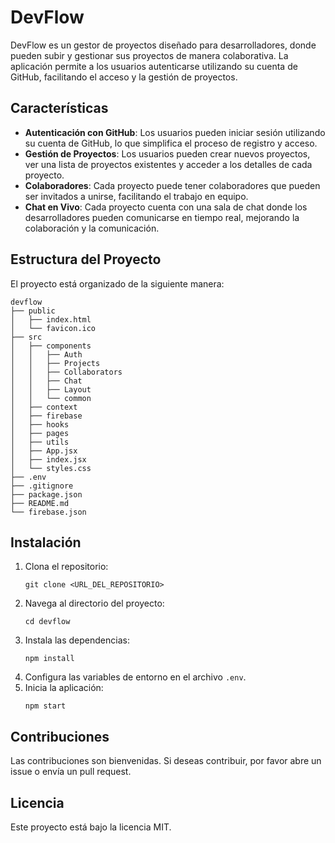 # DevFlow

DevFlow es un gestor de proyectos diseñado para desarrolladores, donde pueden subir y gestionar sus proyectos de manera colaborativa. La aplicación permite a los usuarios autenticarse utilizando su cuenta de GitHub, facilitando el acceso y la gestión de proyectos.

## Características

- **Autenticación con GitHub**: Los usuarios pueden iniciar sesión utilizando su cuenta de GitHub, lo que simplifica el proceso de registro y acceso.
- **Gestión de Proyectos**: Los usuarios pueden crear nuevos proyectos, ver una lista de proyectos existentes y acceder a los detalles de cada proyecto.
- **Colaboradores**: Cada proyecto puede tener colaboradores que pueden ser invitados a unirse, facilitando el trabajo en equipo.
- **Chat en Vivo**: Cada proyecto cuenta con una sala de chat donde los desarrolladores pueden comunicarse en tiempo real, mejorando la colaboración y la comunicación.

## Estructura del Proyecto

El proyecto está organizado de la siguiente manera:

```
devflow
├── public
│   ├── index.html
│   └── favicon.ico
├── src
│   ├── components
│   │   ├── Auth
│   │   ├── Projects
│   │   ├── Collaborators
│   │   ├── Chat
│   │   ├── Layout
│   │   └── common
│   ├── context
│   ├── firebase
│   ├── hooks
│   ├── pages
│   ├── utils
│   ├── App.jsx
│   ├── index.jsx
│   └── styles.css
├── .env
├── .gitignore
├── package.json
├── README.md
└── firebase.json
```

## Instalación

1. Clona el repositorio:
   ```
   git clone <URL_DEL_REPOSITORIO>
   ```
2. Navega al directorio del proyecto:
   ```
   cd devflow
   ```
3. Instala las dependencias:
   ```
   npm install
   ```
4. Configura las variables de entorno en el archivo `.env`.
5. Inicia la aplicación:
   ```
   npm start
   ```

## Contribuciones

Las contribuciones son bienvenidas. Si deseas contribuir, por favor abre un issue o envía un pull request.

## Licencia

Este proyecto está bajo la licencia MIT.